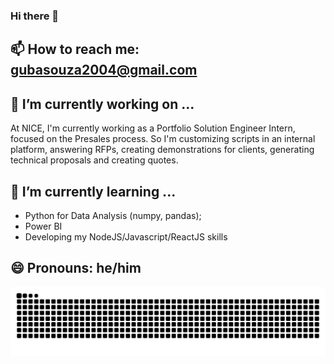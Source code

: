 ### Hi there 👋

## 📫 How to reach me: gubasouza2004@gmail.com

## 🔭 I’m currently working on ...
At NICE, I'm currently working as a Portfolio Solution Engineer Intern, focused on the Presales process. So I'm customizing scripts in an internal platform, answering RFPs, creating demonstrations for clients, generating technical proposals and creating quotes.

## 🌱 I’m currently learning ...
- Python for Data Analysis (numpy, pandas);
- Power BI
- Developing my NodeJS/Javascript/ReactJS skills

## 😄 Pronouns: he/him

<!--
**GustavoBastos04/GustavoBastos04** is a ✨ _special_ ✨ repository because its `README.md` (this file) appears on your GitHub profile.

Here are some ideas to get you started:

- 🔭 I’m currently working on ...
- 🌱 I’m currently learning ...
- 👯 I’m looking to collaborate on ...
- 🤔 I’m looking for help with ...
- 💬 Ask me about ...
- 📫 How to reach me: gubasouza2004@gmail.com
- 😄 Pronouns: he/him
- ⚡ Fun fact: ...
-->

<!--
![Top Langs](https://github-readme-stats.vercel.app/api/top-langs/?username=GustavoBastos04&size_weight=0.5&count_weight=0.5)
-->
<img alt="snake eating my contributions" src="https://raw.githubusercontent.com/GustavoBastos04/GustavoBastos04/output/github-contribution-grid-snake-dark.svg?palette=github-dark" />
